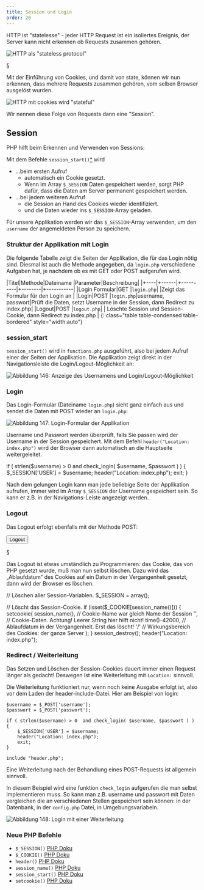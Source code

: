 ```yaml
---
title: Session und Login
order: 20
---
```


HTTP ist "statelesse" - jeder HTTP Request ist ein isoliertes Ereignis, der
Server kann nicht erkennen ob Requests zusammen gehören.

![HTTP als "stateless protocol"](/images/stateless-http.svg)

§

Mit der Einführung von Cookies, und damit von state, können
wir nun erkennen, dass mehrere Requests zusammen gehören,
vom selben Browser ausgelöst wurden. 

![HTTP mit cookies wird "stateful"](/images/stateful-http-with-cookies.svg)

Wir nennen diese Folge von Requests dann eine "Session".

Session
--------
PHP hilft beim Erkennen und Verwenden von Sessions:

Mit dem Befehle  `session_start()`[*](http://www.php.net/manual/de/function.session-start.php)  wird 

* …beim ersten Aufruf 
  * automatisch ein Cookie gesetzt. 
  * Wenn im Array `$_SESSION` Daten gespeichert werden, sorgt PHP dafür, dass die Daten am Server permanent gespeichert werden.
* …bei jedem weiteren Aufruf 
  * die Session an Hand des Cookies wieder identifiziert.
  * und die Daten wieder ins `$_SESSION`-Array geladen.

Für unsere Applikation werden wir das `$_SESSION`-Array verwenden, um den `username` der angemeldeten Person zu speichern. 

### Struktur der Applikation mit Login


Die folgende Tabelle zeigt die Seiten der Applikation, die für
das Login nötig sind. 
Diesmal ist auch die Methode angegeben, da `login.php` verschiedene Aufgaben hat,
je nachdem ob es mit GET oder POST aufgerufen wird.

|Titel|Methode|Dateiname  |Parameter|Beschreibung|
|+----|+------|+----------|+--------|+-----------|
|Login Formular|GET    |`login.php`|         |Zeigt das Formular für den Login an        | 
|Login|POST   |`login.php`|username, passwort|Prüft die Daten, setzt Username in der Session, dann Redirect zu index.php| 
|Logout|POST   |`logout.php`| | Löschte Session und Session-Cookie, dann Redirect zu index.php | 
{: class="table table-condensed table-bordered" style="width:auto"}

### session_start

`session_start()` wird in `functions.php` ausgeführt, also bei jedem Aufruf einer der Seiten der Applikation. Die Applikation zeigt direkt in der Navigationsleiste die Login/Logout-Möglichkeit  an:


![Abbildung 146: Anzeige des Usernamens und Login/Logout-Möglichkeit](/images/session/login-logout.png)

### Login

Das Login-Formular (Dateiname `login.php`) sieht ganz einfach aus und sendet die Daten mit POST wieder an `login.php`:

![Abbildung 147: Login-Formular der Applikation](/images/session/login-form.png)

Username und Passwort werden überprüft, falls Sie passen wird der Username in der Session gespeichert. Mit dem Befehl `header("Location: index.php")` wird der Browser dann automatisch an die Hauptseite weitergeleitet. 

<php caption="Überprüfung von username und passwort">
if ( strlen($username) > 0  and check_login( $username, $passwort ) ) {
    $_SESSION['USER'] = $username;
    header("Location: index.php");
    exit;
}
</php>

Nach dem gelungen Login kann man jede beliebige Seite der Applikation aufrufen, immer wird im Array `$_SESSION` der Username gespeichert sein. So kann er z.B. in der Navigations-Leiste angezeigt werden.

### Logout

Das Logout erfolgt ebenfalls mit der Methode POST:

<htmlcode>
  <form action="logout.php" method="post">
      <input type="submit" value="Logout" />
  </form>
</htmlcode>

§

Das Logout ist etwas umständlich zu Programmieren: das Cookie, das von PHP gesetzt wurde, muß man nun selbst löschen. Dazu wird das „Ablaufdatum“ des Cookies auf ein Datum in der Vergangenheit gesetzt, dann wird der Browser es löschen.

<php>
// Löschen aller Session-Variablen.
$_SESSION = array();

// Löscht das Session-Cookie.
if (isset($_COOKIE[session_name()])) {
  setcookie(
    session_name(),  // Cookie-Name war gleich Name der Session 
    '',             // Cookie-Daten. Achtung! Leerer String hier hilft nicht!
    time()-42000,  // Ablaufdatum in der Vergangenheit. Erst das löscht!
    '/'           // Wirkungsbereich des Cookies: der ganze Server
   );
}
session_destroy();
header("Location: index.php");
</php>

### Redirect / Weiterleitung

Das Setzen und Löschen der Session-Cookies dauert immer einen Request länger als gedacht! Deswegen ist eine Weiterleitung mit `Location:` sinnvoll. 

Die Weiterleitung funktioniert nur, wenn noch keine Ausgabe erfolgt ist, also vor dem Laden der header-include-Datei. Hier am Beispiel von login:

<php>
<?php
    $pagetitle = "Login";
    include "functions.php";

    $username = $_POST['username'];
    $passwort = $_POST['passwort'];

    if ( strlen($username) > 0  and check_login( $username, $passwort ) ) {
        $_SESSION['USER'] = $username;	
        header("Location: index.php");
        exit;
    } 

    include "header.php";
</php>

Eine Weiterleitung nach der Behandlung eines POST-Requests ist allgemein sinnvoll.

In diesem Beispiel wird eine funktion `check_login` aufgerufen die man
selbst implementieren muss.  So kann man z.B. username und passwort mit Daten
vergleichen die an verschiedenen Stellen gespeichert sein können:
in der Datenbank, in der `config.php` Datei, in Umgebungsvariabeln.


![Abbildung 148: Login mit einer Weiterleitung](/images/session/login-flow.svg)


### Neue PHP Befehle

* `$_SESSION()` [PHP Doku](http://php.net/manual/en/reserved.variables.session.php)
* `$_COOKIE()` [PHP Doku](http://php.net/manual/en/reserved.variables.cookies.php)
* `header()` [PHP Doku](http://www.php.net/manual/de/function.header.php)  
* `session_name()` [PHP Doku](http://www.php.net/manual/de/function.session-name.php)
* `session_start()` [PHP Doku](http://www.php.net/manual/de/function.session-start.php)  
* `setcookie()` [PHP Doku](http://www.php.net/manual/de/function.setcookie.php)
